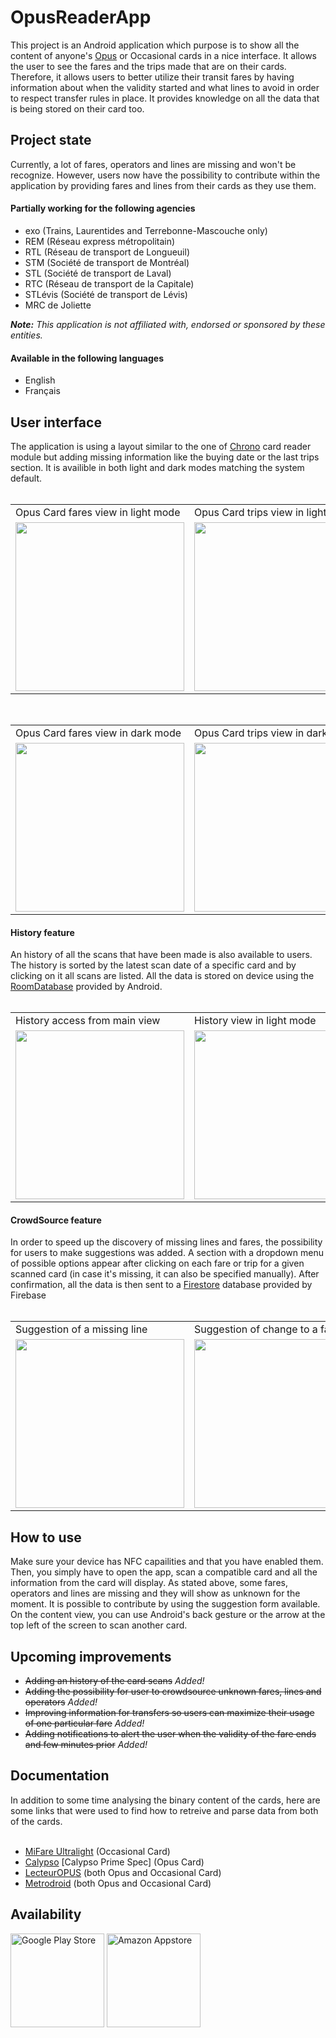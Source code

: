 <h1>OpusReaderApp</h1>
<span>
  This project is an Android application which purpose is to show all the content of anyone's <a href="https://www.artm.quebec/tarification/support-de-titres/opus/" target="_blank">Opus</a> or Occasional cards in a nice interface.
  It allows the user to see the fares and the trips made that are on their cards. Therefore, it allows users to better utilize their transit fares by having information about when the validity started and what lines to avoid in order to respect transfer rules in place.
  It provides knowledge on all the data that is being stored on their card too.
</span>
<h2>Project state</h2>
<span>
  Currently, a lot of fares, operators and lines are missing and won't be recognize. However, users now have the possibility to contribute within the application by providing fares and lines from their cards as they use them.
</span>
<br>
<h4>Partially working for the following agencies</h4>
<ul>
  <li>exo (Trains, Laurentides and Terrebonne-Mascouche only)</li>
  <li>REM (Réseau express métropolitain)</li>
  <li>RTL (Réseau de transport de Longueuil)</li>
  <li>STM (Société de transport de Montréal)</li>
  <li>STL (Société de transport de Laval)</li>
  <li>RTC (Réseau de transport de la Capitale)</li>
  <li>STLévis (Société de transport de Lévis)</li>
  <li>MRC de Joliette</li>
</ul>
<span>
  <em><b>Note:</b> This application is not affiliated with, endorsed or sponsored by these entities.</em>
</span>
<h4>Available in the following languages</h4>
<ul>
  <li>English</li>
  <li>Français</li>
</ul>
<h2>User interface</h2>
<span>
  The application is using a layout similar to the one of <a href="https://play.google.com/store/apps/details?id=quebec.artm.chrono" target="_blank">Chrono</a> card reader module but adding missing information like the buying date or the last trips section.
  It is availible in both light and dark modes matching the system default.
</span>
<br>
<br>
<table>
  <tr>
    <td>Opus Card fares view in light mode</td>
    <td>Opus Card trips view in light mode</td>
    <td>Occasional Card view in light mode</td>
  </tr>
  <tr>
    <td><img src="https://github.com/user-attachments/assets/a2b3fdca-e069-4fa7-af07-dacdd7409fb1" width=270></td>
    <td><img src="https://github.com/user-attachments/assets/70193a0f-b242-434c-b75b-d096c51b946f" width=270></td>
    <td><img src="https://github.com/user-attachments/assets/d3820bfc-a5fd-471f-92d2-4288f9307e40" width=270></td>
  </tr>
</table>
<br>
<table>
  <tr>
    <td>Opus Card fares view in dark mode</td>
    <td>Opus Card trips view in dark mode</td>
    <td>Occasional Card view in dark mode</td>
  </tr>
  <tr>
    <td><img src="https://github.com/user-attachments/assets/c0880f10-8d97-400f-91fa-ba854bd52860" width=270></td>
    <td><img src="https://github.com/user-attachments/assets/df3645c5-c95b-4cab-9f31-c4ed7abd4b78" width=270></td>
    <td><img src="https://github.com/user-attachments/assets/b8800629-2707-470b-b8e0-30fc35489fa6" width=270></td>
  </tr>
</table>
<h4>History feature</h4>
<span>
  An history of all the scans that have been made is also available to users. The history is sorted by the latest scan date of a specific card and by clicking on it all scans are listed. 
  All the data is stored on device using the <a href="https://developer.android.com/training/data-storage/room" target="_blank">RoomDatabase</a> provided by Android.
</span>
<br>
<br>
<table>
  <tr>
    <td>History access from main view</td>
    <td>History view in light mode</td>
    <td>History view in dark mode</td>
  </tr>
  <tr>
    <td><img src="https://github.com/user-attachments/assets/ad1a19a3-d8e4-489b-ae38-942fbb69c4b5" width=270></td>
    <td><img src="https://github.com/JerPatterson/OpusReaderApp/assets/89818093/6d771217-d257-46e1-b337-1177628c8637" width=270></td>
    <td><img src="https://github.com/JerPatterson/OpusReaderApp/assets/89818093/ea027d94-e513-47b1-b18e-37225c29ccb8" width=270></td>
  </tr>
</table>
<h4>CrowdSource feature</h4>
<span>
  In order to speed up the discovery of missing lines and fares, the possibility for users to make suggestions was added.
  A section with a dropdown menu of possible options appear after clicking on each fare or trip for a given scanned card (in case it's missing, it can also be specified manually).
  After confirmation, all the data is then sent to a <a href="https://firebase.google.com/docs/firestore" target="_blank">Firestore</a> database provided by Firebase
</span>
<br>
<br>
<table>
  <tr>
    <td>Suggestion of a missing line</td>
    <td>Suggestion of change to a fare</td>
    <td>Selection from missing lines menu</td>
  </tr>
  <tr>
    <td><img src="https://github.com/user-attachments/assets/c6ced704-0de8-4829-ab24-3974ed7acdf6" width=270></td>
    <td><img src="https://github.com/user-attachments/assets/aaa1f4c8-12ff-4359-a22a-975168600472" width=270></td>
    <td><img src="https://github.com/user-attachments/assets/10766780-2bbd-4733-add8-b4420ecfe49f" width=270></td>
  </tr>
</table>
<h2>How to use</h2>
<span>
  Make sure your device has NFC capailities and that you have enabled them. Then, you simply have to open the app, scan a compatible card and all the information from the card will display.
  As stated above, some fares, operators and lines are missing and they will show as unknown for the moment. It is possible to contribute by using the suggestion form available. 
  On the content view, you can use Android's back gesture or the arrow at the top left of the screen to scan another card.
</span>
<h2>Upcoming improvements</h2>
<ul>
  <li><strike>Adding an history of the card scans</strike> <em>Added!</em></li>
  <li><strike>Adding the possibility for user to crowdsource unknown fares, lines and operators</strike> <em>Added!</em></li>
  <li><strike>Improving information for transfers so users can maximize their usage of one particular fare</strike> <em>Added!</em></li>
  <li><strike>Adding notifications to alert the user when the validity of the fare ends and few minutes prior</strike> <em>Added!</em></li>
</ul>
<h2>Documentation</h2>
<span>
  In addition to some time analysing the binary content of the cards, here are some links that were used to find how to retreive and parse data from both of the cards.
</span>
<ul>
  <br>
  <li><a href="https://www.nxp.com/docs/en/data-sheet/MF0ICU1.pdf">MiFare Ultralight</a> (Occasional Card)</li>
  <li><a href="https://calypsonet.org/" target="_blank">Calypso</a> [Calypso Prime Spec] (Opus Card)</li>
  <li><a href="https://github.com/etiennedub/LecteurOPUS" target="_blank">LecteurOPUS</a> (both Opus and Occasional Card)</li>
  <li><a href="https://github.com/metrodroid/metrodroid" target="_blank">Metrodroid</a> (both Opus and Occasional Card)</li>
</ul>
<h2>Availability</h2>
<a href="https://forms.gle/3FCGVHFZdMyuu8Js5" target="_blank"><img alt="Google Play Store" src="https://github.com/user-attachments/assets/dcea2391-f0e9-43a9-986f-e1c4be0c7f77" width=150></a>
<a href="https://www.amazon.com/dp/B0DS6N3HWC" target="_blank"><img alt="Amazon Appstore" src="https://github.com/user-attachments/assets/eec33db9-84ed-467d-8341-e32d331d263e" width=150></a>


